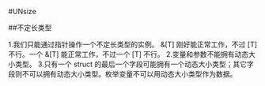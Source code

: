 #UNsize

##不定长类型

1.我们只能通过指针操作一个不定长类型的实例。 &[T] 刚好能正常工作，不过 [T] 不行。一个 &[T] 能正常工作，不过一个 [T] 不行。
2.变量和参数不能拥有动态大小类型。
3.只有一个 struct 的最后一个字段可能拥有一个动态大小类型；其它字段则不可以拥有动态大小类型。枚举变量不可以用动态大小类型作为数据。
